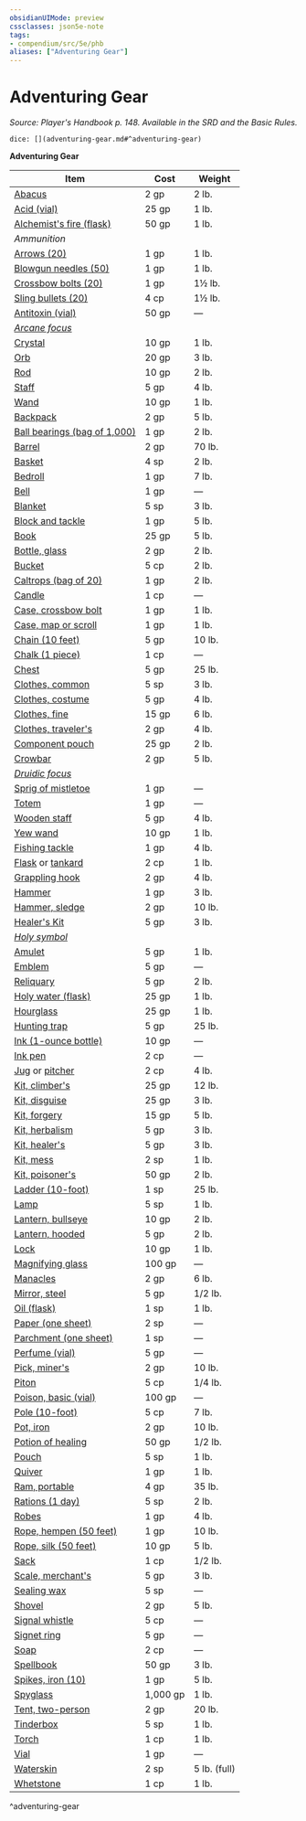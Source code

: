 ```yaml
---
obsidianUIMode: preview
cssclasses: json5e-note
tags:
- compendium/src/5e/phb
aliases: ["Adventuring Gear"]
---
```

# Adventuring Gear
*Source: Player's Handbook p. 148. Available in the SRD and the Basic Rules.* 

`dice: [](adventuring-gear.md#^adventuring-gear)`

**Adventuring Gear**

| Item | Cost | Weight |
|------|------|--------|
| [Abacus](4-Resources/Compendium/items/abacus.md) | 2 gp | 2 lb. |
| [Acid (vial)](4-Resources/Compendium/items/acid-vial.md) | 25 gp | 1 lb. |
| [Alchemist's fire (flask)](4-Resources/Compendium/items/alchemists-fire-flask.md) | 50 gp | 1 lb. |
| *Ammunition* |  |  |
| [Arrows (20)](4-Resources/Compendium/items/arrows-20.md) | 1 gp | 1 lb. |
| [Blowgun needles (50)](4-Resources/Compendium/items/blowgun-needles-50.md) | 1 gp | 1 lb. |
| [Crossbow bolts (20)](4-Resources/Compendium/items/crossbow-bolts-20.md) | 1 gp | 1½ lb. |
| [Sling bullets (20)](4-Resources/Compendium/items/sling-bullets-20.md) | 4 cp | 1½ lb. |
| [Antitoxin (vial)](4-Resources/Compendium/items/antitoxin-vial.md) | 50 gp | — |
| *[Arcane focus](4-Resources/Compendium/items/arcane-focus.md)* |  |  |
| [Crystal](4-Resources/Compendium/items/crystal.md) | 10 gp | 1 lb. |
| [Orb](4-Resources/Compendium/items/orb.md) | 20 gp | 3 lb. |
| [Rod](4-Resources/Compendium/items/rod.md) | 10 gp | 2 lb. |
| [Staff](4-Resources/Compendium/items/staff.md) | 5 gp | 4 lb. |
| [Wand](4-Resources/Compendium/items/wand.md) | 10 gp | 1 lb. |
| [Backpack](4-Resources/Compendium/items/backpack.md) | 2 gp | 5 lb. |
| [Ball bearings (bag of 1,000)](4-Resources/Compendium/items/ball-bearings-bag-of-1000.md) | 1 gp | 2 lb. |
| [Barrel](4-Resources/Compendium/items/barrel.md) | 2 gp | 70 lb. |
| [Basket](4-Resources/Compendium/items/basket.md) | 4 sp | 2 lb. |
| [Bedroll](4-Resources/Compendium/items/bedroll.md) | 1 gp | 7 lb. |
| [Bell](4-Resources/Compendium/items/bell.md) | 1 gp | — |
| [Blanket](4-Resources/Compendium/items/blanket.md) | 5 sp | 3 lb. |
| [Block and tackle](4-Resources/Compendium/items/block-and-tackle.md) | 1 gp | 5 lb. |
| [Book](4-Resources/Compendium/items/book.md) | 25 gp | 5 lb. |
| [Bottle, glass](4-Resources/Compendium/items/glass-bottle.md) | 2 gp | 2 lb. |
| [Bucket](4-Resources/Compendium/items/bucket.md) | 5 cp | 2 lb. |
| [Caltrops (bag of 20)](4-Resources/Compendium/items/caltrops-bag-of-20.md) | 1 gp | 2 lb. |
| [Candle](4-Resources/Compendium/items/candle.md) | 1 cp | — |
| [Case, crossbow bolt](4-Resources/Compendium/items/crossbow-bolt-case.md) | 1 gp | 1 lb. |
| [Case, map or scroll](4-Resources/Compendium/items/map-or-scroll-case.md) | 1 gp | 1 lb. |
| [Chain (10 feet)](4-Resources/Compendium/items/chain-10-feet.md) | 5 gp | 10 lb. |
| [Chalk (1 piece)](4-Resources/Compendium/items/chalk-1-piece.md) | 1 cp | — |
| [Chest](4-Resources/Compendium/items/chest.md) | 5 gp | 25 lb. |
| [Clothes, common](4-Resources/Compendium/items/common-clothes.md) | 5 sp | 3 lb. |
| [Clothes, costume](4-Resources/Compendium/items/costume-clothes.md) | 5 gp | 4 lb. |
| [Clothes, fine](4-Resources/Compendium/items/fine-clothes.md) | 15 gp | 6 lb. |
| [Clothes, traveler's](4-Resources/Compendium/items/travelers-clothes.md) | 2 gp | 4 lb. |
| [Component pouch](4-Resources/Compendium/items/component-pouch.md) | 25 gp | 2 lb. |
| [Crowbar](4-Resources/Compendium/items/crowbar.md) | 2 gp | 5 lb. |
| *[Druidic focus](4-Resources/Compendium/items/druidic-focus.md)* |  |  |
| [Sprig of mistletoe](4-Resources/Compendium/items/sprig-of-mistletoe.md) | 1 gp | — |
| [Totem](4-Resources/Compendium/items/totem.md) | 1 gp | — |
| [Wooden staff](4-Resources/Compendium/items/wooden-staff.md) | 5 gp | 4 lb. |
| [Yew wand](4-Resources/Compendium/items/yew-wand.md) | 10 gp | 1 lb. |
| [Fishing tackle](4-Resources/Compendium/items/fishing-tackle.md) | 1 gp | 4 lb. |
| [Flask](4-Resources/Compendium/items/flask.md) or [tankard](4-Resources/Compendium/items/tankard.md) | 2 cp | 1 lb. |
| [Grappling hook](4-Resources/Compendium/items/grappling-hook.md) | 2 gp | 4 lb. |
| [Hammer](4-Resources/Compendium/items/hammer.md) | 1 gp | 3 lb. |
| [Hammer, sledge](4-Resources/Compendium/items/sledgehammer.md) | 2 gp | 10 lb. |
| [Healer's Kit](4-Resources/Compendium/items/healers-kit.md) | 5 gp | 3 lb. |
| *[Holy symbol](4-Resources/Compendium/items/holy-symbol.md)* |  |  |
| [Amulet](4-Resources/Compendium/items/amulet.md) | 5 gp | 1 lb. |
| [Emblem](4-Resources/Compendium/items/emblem.md) | 5 gp | — |
| [Reliquary](4-Resources/Compendium/items/reliquary.md) | 5 gp | 2 lb. |
| [Holy water (flask)](4-Resources/Compendium/items/holy-water-flask.md) | 25 gp | 1 lb. |
| [Hourglass](4-Resources/Compendium/items/hourglass.md) | 25 gp | 1 lb. |
| [Hunting trap](4-Resources/Compendium/items/hunting-trap.md) | 5 gp | 25 lb. |
| [Ink (1-ounce bottle)](4-Resources/Compendium/items/ink-1-ounce-bottle.md) | 10 gp | — |
| [Ink pen](4-Resources/Compendium/items/ink-pen.md) | 2 cp | — |
| [Jug](4-Resources/Compendium/items/jug.md) or [pitcher](4-Resources/Compendium/items/pitcher.md) | 2 cp | 4 lb. |
| [Kit, climber's](4-Resources/Compendium/items/climbers-kit.md) | 25 gp | 12 lb. |
| [Kit, disguise](4-Resources/Compendium/items/disguise-kit.md) | 25 gp | 3 lb. |
| [Kit, forgery](4-Resources/Compendium/items/forgery-kit.md) | 15 gp | 5 lb. |
| [Kit, herbalism](4-Resources/Compendium/items/herbalism-kit.md) | 5 gp | 3 lb. |
| [Kit, healer's](4-Resources/Compendium/items/healers-kit.md) | 5 gp | 3 lb. |
| [Kit, mess](4-Resources/Compendium/items/mess-kit.md) | 2 sp | 1 lb. |
| [Kit, poisoner's](4-Resources/Compendium/items/poisoners-kit.md) | 50 gp | 2 lb. |
| [Ladder (10-foot)](4-Resources/Compendium/items/ladder-10-foot.md) | 1 sp | 25 lb. |
| [Lamp](4-Resources/Compendium/items/lamp.md) | 5 sp | 1 lb. |
| [Lantern, bullseye](4-Resources/Compendium/items/bullseye-lantern.md) | 10 gp | 2 lb. |
| [Lantern, hooded](4-Resources/Compendium/items/hooded-lantern.md) | 5 gp | 2 lb. |
| [Lock](4-Resources/Compendium/items/lock.md) | 10 gp | 1 lb. |
| [Magnifying glass](4-Resources/Compendium/items/magnifying-glass.md) | 100 gp | — |
| [Manacles](4-Resources/Compendium/items/manacles.md) | 2 gp | 6 lb. |
| [Mirror, steel](4-Resources/Compendium/items/steel-mirror.md) | 5 gp | 1/2 lb. |
| [Oil (flask)](4-Resources/Compendium/items/oil-flask.md) | 1 sp | 1 lb. |
| [Paper (one sheet)](4-Resources/Compendium/items/paper-one-sheet.md) | 2 sp | — |
| [Parchment (one sheet)](4-Resources/Compendium/items/parchment-one-sheet.md) | 1 sp | — |
| [Perfume (vial)](4-Resources/Compendium/items/perfume-vial.md) | 5 gp | — |
| [Pick, miner's](4-Resources/Compendium/items/miners-pick.md) | 2 gp | 10 lb. |
| [Piton](4-Resources/Compendium/items/piton.md) | 5 cp | 1/4 lb. |
| [Poison, basic (vial)](4-Resources/Compendium/items/basic-poison-vial.md) | 100 gp | — |
| [Pole (10-foot)](4-Resources/Compendium/items/pole-10-foot.md) | 5 cp | 7 lb. |
| [Pot, iron](4-Resources/Compendium/items/iron-pot.md) | 2 gp | 10 lb. |
| [Potion of healing](4-Resources/Compendium/items/potion-of-healing.md) | 50 gp | 1/2 lb. |
| [Pouch](4-Resources/Compendium/items/pouch.md) | 5 sp | 1 lb. |
| [Quiver](4-Resources/Compendium/items/quiver.md) | 1 gp | 1 lb. |
| [Ram, portable](4-Resources/Compendium/items/portable-ram.md) | 4 gp | 35 lb. |
| [Rations (1 day)](4-Resources/Compendium/items/rations-1-day.md) | 5 sp | 2 lb. |
| [Robes](4-Resources/Compendium/items/robes.md) | 1 gp | 4 lb. |
| [Rope, hempen (50 feet)](4-Resources/Compendium/items/hempen-rope-50-feet.md) | 1 gp | 10 lb. |
| [Rope, silk (50 feet)](4-Resources/Compendium/items/silk-rope-50-feet.md) | 10 gp | 5 lb. |
| [Sack](4-Resources/Compendium/items/sack.md) | 1 cp | 1/2 lb. |
| [Scale, merchant's](4-Resources/Compendium/items/merchants-scale.md) | 5 gp | 3 lb. |
| [Sealing wax](4-Resources/Compendium/items/sealing-wax.md) | 5 sp | — |
| [Shovel](4-Resources/Compendium/items/shovel.md) | 2 gp | 5 lb. |
| [Signal whistle](4-Resources/Compendium/items/signal-whistle.md) | 5 cp | — |
| [Signet ring](4-Resources/Compendium/items/signet-ring.md) | 5 gp | — |
| [Soap](4-Resources/Compendium/items/soap.md) | 2 cp | — |
| [Spellbook](4-Resources/Compendium/items/spellbook.md) | 50 gp | 3 lb. |
| [Spikes, iron (10)](4-Resources/Compendium/items/iron-spikes-10.md) | 1 gp | 5 lb. |
| [Spyglass](4-Resources/Compendium/items/spyglass.md) | 1,000 gp | 1 lb. |
| [Tent, two-person](4-Resources/Compendium/items/two-person-tent.md) | 2 gp | 20 lb. |
| [Tinderbox](4-Resources/Compendium/items/tinderbox.md) | 5 sp | 1 lb. |
| [Torch](4-Resources/Compendium/items/torch.md) | 1 cp | 1 lb. |
| [Vial](4-Resources/Compendium/items/vial.md) | 1 gp | — |
| [Waterskin](4-Resources/Compendium/items/waterskin.md) | 2 sp | 5 lb. (full) |
| [Whetstone](4-Resources/Compendium/items/whetstone.md) | 1 cp | 1 lb. |
^adventuring-gear